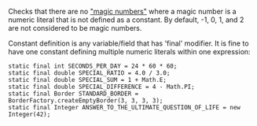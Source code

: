 Checks that there are no [ "magic numbers"][_magic numbers] where a magic number is a numeric literal that is not defined as a constant. By default, -1, 0, 1, and 2 are not considered to be magic numbers.

Constant definition is any variable/field that has 'final' modifier. It is fine to have one constant defining multiple numeric literals within one expression:

    static final int SECONDS_PER_DAY = 24 * 60 * 60;
    static final double SPECIAL_RATIO = 4.0 / 3.0;
    static final double SPECIAL_SUM = 1 + Math.E;
    static final double SPECIAL_DIFFERENCE = 4 - Math.PI;
    static final Border STANDARD_BORDER = BorderFactory.createEmptyBorder(3, 3, 3, 3);
    static final Integer ANSWER_TO_THE_ULTIMATE_QUESTION_OF_LIFE = new Integer(42);


[_magic numbers]: https://en.wikipedia.org/wiki/Magic_number_%28programming%29